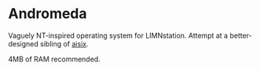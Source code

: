 # Andromeda

Vaguely NT-inspired operating system for LIMNstation. Attempt at a better-designed sibling of [aisix](http://github.com/limnarch/aisix).

4MB of RAM recommended.